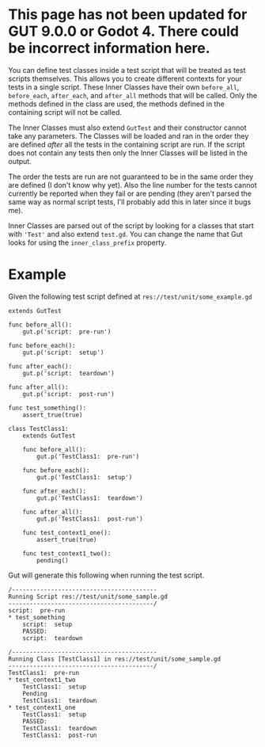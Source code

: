 # <div class="warning">This page has not been updated for GUT 9.0.0 or Godot 4.  There could be incorrect information here.</div>
You can define test classes inside a test script that will be treated as test scripts themselves.  This allows you to create different contexts for your tests in a single script.  These Inner Classes have their own `before_all`, `before_each`, `after_each`, and `after_all` methods that will be called.  Only the methods defined in the class are used, the methods defined in the containing script will not be called.

The Inner Classes must also extend `GutTest` and their constructor cannot take any parameters.  The Classes will be loaded and ran in the order they are defined _after_ all the tests in the containing script are run.  If the script does not contain any tests then only the Inner Classes will be listed in the output.

The order the tests are run are not guaranteed to be in the same order they are defined (I don't know why yet).  Also the line number for the tests cannot currently be reported when they fail or are pending (they aren't parsed the same way as normal script tests, I'll probably add this in later since it bugs me).

Inner Classes are parsed out of the script by looking for a classes that start with `'Test'` and also extend `test.gd`.  You can change the name that Gut looks for using the `inner_class_prefix` property.

# Example
Given the following test script defined at `res://test/unit/some_example.gd`
```
extends GutTest

func before_all():
	gut.p('script:  pre-run')

func before_each():
	gut.p('script:  setup')

func after_each():
	gut.p('script:  teardown')

func after_all():
	gut.p('script:  post-run')

func test_something():
	assert_true(true)

class TestClass1:
	extends GutTest

	func before_all():
		gut.p('TestClass1:  pre-run')

	func before_each():
		gut.p('TestClass1:  setup')

	func after_each():
		gut.p('TestClass1:  teardown')

	func after_all():
		gut.p('TestClass1:  post-run')

	func test_context1_one():
		assert_true(true)

	func test_context1_two():
		pending()
```

Gut will generate this following when running the test script.

```
/-----------------------------------------
Running Script res://test/unit/some_sample.gd
-----------------------------------------/
script:  pre-run
* test_something
    script:  setup
    PASSED:
    script:  teardown

/-----------------------------------------
Running Class [TestClass1] in res://test/unit/some_sample.gd
-----------------------------------------/
TestClass1:  pre-run
* test_context1_two
    TestClass1:  setup
    Pending
    TestClass1:  teardown
* test_context1_one
    TestClass1:  setup
    PASSED:
    TestClass1:  teardown
    TestClass1:  post-run
```
